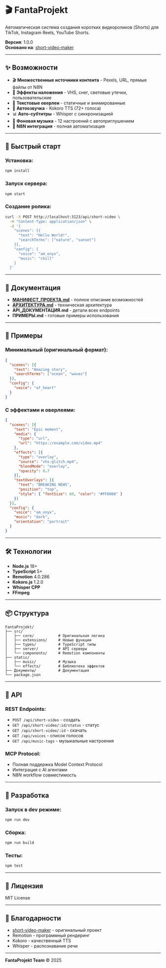 # 🎬 FantaProjekt

Автоматическая система создания коротких видеороликов (Shorts) для TikTok, Instagram Reels, YouTube Shorts.

**Версия**: 1.0.0  
**Основано на**: [short-video-maker](https://github.com/gyoridavid/short-video-maker)

---

## ✨ Возможности

- 🎬 **Множественные источники контента** - Pexels, URL, прямые файлы от N8N
- 🎨 **Эффекты наложения** - VHS, снег, световые утечки, пользовательские
- 📝 **Текстовые оверлеи** - статичные и анимированные
- 🎵 **Автоозвучка** - Kokoro TTS (72+ голоса)
- 📊 **Авто-субтитры** - Whisper с синхронизацией
- 🎼 **Фоновая музыка** - 12 настроений с автоприглушением
- 🔧 **N8N интеграция** - полная автоматизация

---

## 🚀 Быстрый старт

### Установка:
```bash
npm install
```

### Запуск сервера:
```bash
npm start
```

### Создание ролика:
```bash
curl -X POST http://localhost:3123/api/short-video \
  -H "Content-Type: application/json" \
  -d '{
    "scenes": [{
      "text": "Hello World!",
      "searchTerms": ["nature", "sunset"]
    }],
    "config": {
      "voice": "am_onyx",
      "music": "chill"
    }
  }'
```

---

## 📖 Документация

- **[МАНИФЕСТ_ПРОЕКТА.md](Документы/МАНИФЕСТ_ПРОЕКТА.md)** - полное описание возможностей
- **[АРХИТЕКТУРА.md](Документы/АРХИТЕКТУРА.md)** - техническая архитектура
- **API_ДОКУМЕНТАЦИЯ.md** - детали всех endpoints
- **ПРИМЕРЫ.md** - готовые примеры использования

---

## 🎯 Примеры

### Минимальный (оригинальный формат):
```json
{
  "scenes": [{
    "text": "Amazing story",
    "searchTerms": ["ocean", "waves"]
  }],
  "config": {
    "voice": "af_heart"
  }
}
```

### С эффектами и оверлеями:
```json
{
  "scenes": [{
    "text": "Epic moment",
    "media": {
      "type": "url",
      "url": "https://example.com/video.mp4"
    },
    "effects": [{
      "type": "overlay",
      "source": "vhs-glitch.mp4",
      "blendMode": "overlay",
      "opacity": 0.7
    }],
    "textOverlays": [{
      "text": "BREAKING NEWS",
      "position": "top",
      "style": { "fontSize": 60, "color": "#FF0000" }
    }]
  }],
  "config": {
    "voice": "am_onyx",
    "music": "dark",
    "orientation": "portrait"
  }
}
```

---

## 🛠️ Технологии

- **Node.js** 18+
- **TypeScript** 5+
- **Remotion** 4.0.286
- **Kokoro.js** 1.2.0
- **Whisper CPP**
- **FFmpeg**

---

## 📦 Структура

```
FantaProjekt/
├── src/
│   ├── core/           # Оригинальная логика
│   ├── extensions/     # Новые функции
│   ├── types/          # TypeScript типы
│   ├── server/         # API серверы
│   └── components/     # Remotion компоненты
├── static/
│   ├── music/          # Музыка
│   └── effects/        # Библиотека эффектов
├── Документы/          # Документация
└── package.json
```

---

## 🔌 API

### REST Endpoints:
- `POST /api/short-video` - создать
- `GET /api/short-video/:id/status` - статус
- `GET /api/short-video/:id` - скачать
- `GET /api/voices` - список голосов
- `GET /api/music-tags` - музыкальные настроения

### MCP Protocol:
- Полная поддержка Model Context Protocol
- Интеграция с AI агентами
- N8N workflow совместимость

---

## 🤝 Разработка

### Запуск в dev режиме:
```bash
npm run dev
```

### Сборка:
```bash
npm run build
```

### Тесты:
```bash
npm test
```

---

## 📝 Лицензия

MIT License

---

## 🙏 Благодарности

- [short-video-maker](https://github.com/gyoridavid/short-video-maker) - оригинальный проект
- Remotion - программный рендеринг
- Kokoro - качественный TTS
- Whisper - распознавание речи

---

**FantaProjekt Team** © 2025

